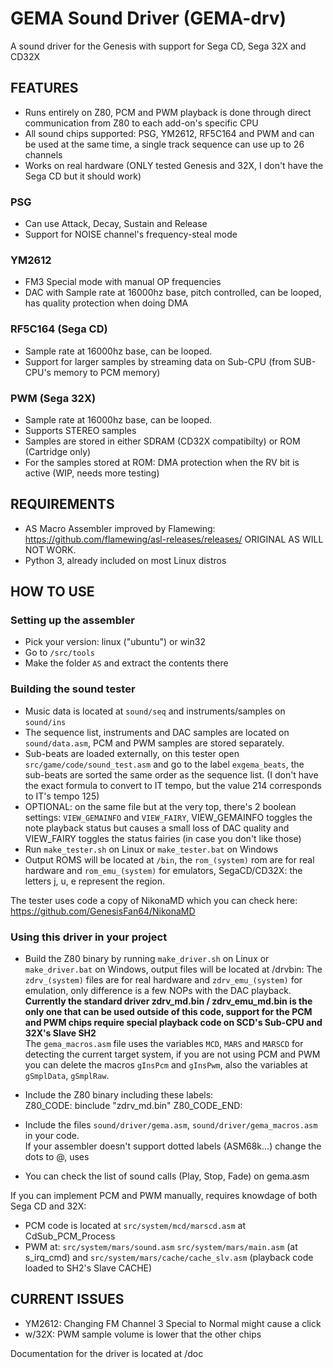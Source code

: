 # GEMA Sound Driver (GEMA-drv)
A sound driver for the Genesis with support for Sega CD, Sega 32X and CD32X<br>

## FEATURES

* Runs entirely on Z80, PCM and PWM playback is done through direct communication from Z80 to each add-on's specific CPU<br>
* All sound chips supported: PSG, YM2612, RF5C164 and PWM and can be used at the same time, a single track sequence can use up to 26 channels<br>
* Works on real hardware (ONLY tested Genesis and 32X, I don't have the Sega CD but it should work)<br>


### PSG
* Can use Attack, Decay, Sustain and Release<br>
* Support for NOISE channel's frequency-steal mode<br>


### YM2612
* FM3 Special mode with manual OP frequencies<br>
* DAC with Sample rate at 16000hz base, pitch controlled, can be looped, has quality protection when doing DMA<br>


### RF5C164 (Sega CD)
* Sample rate at 16000hz base, can be looped.<br>
* Support for larger samples by streaming data on Sub-CPU (from SUB-CPU's memory to PCM memory)<br>


### PWM (Sega 32X)
* Sample rate at 16000hz base, can be looped.<br>
* Supports STEREO samples<br>
* Samples are stored in either SDRAM (CD32X compatibilty) or ROM (Cartridge only)<br>
* For the samples stored at ROM: DMA protection when the RV bit is active (WIP, needs more testing)<br>


## REQUIREMENTS

* AS Macro Assembler improved by Flamewing: https://github.com/flamewing/asl-releases/releases/ ORIGINAL AS WILL NOT WORK.<br>
* Python 3, already included on most Linux distros<br>

## HOW TO USE

### Setting up the assembler

* Pick your version: linux ("ubuntu") or win32
* Go to `/src/tools`<br>
* Make the folder `AS` and extract the contents there<br>

### Building the sound tester

* Music data is located at `sound/seq` and instruments/samples on `sound/ins`
* The sequence list, instruments and DAC samples are located on `sound/data.asm`, PCM and PWM samples are stored separately.
* Sub-beats are loaded externally, on this tester open `src/game/code/sound_test.asm` and go to the label `exgema_beats`, the sub-beats are sorted the same order as the sequence list. (I don't have the exact formula to convert to IT tempo, but the value 214 corresponds to IT's tempo 125)
* OPTIONAL: on the same file but at the very top, there's 2 boolean settings: `VIEW_GEMAINFO` and `VIEW_FAIRY`, VIEW_GEMAINFO toggles the note playback status but causes a small loss of DAC quality and VIEW_FAIRY toggles the status fairies (in case you don't like those)
* Run `make_tester.sh` on Linux or `make_tester.bat` on Windows
* Output ROMS will be located at `/bin`, the `rom_(system)` rom are for real hardware and `rom_emu_(system)` for emulators, SegaCD/CD32X: the letters j, u, e represent the region.

The tester uses code a copy of NikonaMD which you can check here: https://github.com/GenesisFan64/NikonaMD

### Using this driver in your project

* Build the Z80 binary by running `make_driver.sh` on Linux or `make_driver.bat` on Windows, output files will be located at /drvbin: The `zdrv_(system)` files are for real hardware and `zdrv_emu_(system)` for emulation, only difference is a few NOPs with the DAC playback.<br>
**Currently the standard driver zdrv_md.bin / zdrv_emu_md.bin is the only one that can be used outside of this code, support for the PCM and PWM chips require special playback code on SCD's Sub-CPU and 32X's Slave SH2**<br>
The `gema_macros.asm` file uses the variables `MCD`, `MARS` and `MARSCD` for detecting the current target system, if you are not using PCM and PWM you can delete the macros `gInsPcm` and `gInsPwm`, also the variables at `gSmplData`, `gSmplRaw`.

* Include the Z80 binary including these labels:<br>
    Z80_CODE:
    		binclude "zdrv_md.bin"
    Z80_CODE_END:

* Include the files `sound/driver/gema.asm`, `sound/driver/gema_macros.asm` in your code.<br>
If your assembler doesn't support dotted labels (ASM68k...) change the dots to @, uses

* You can check the list of sound calls (Play, Stop, Fade) on gema.asm<br>

If you can implement PCM and PWM manually, requires knowdage of both Sega CD and 32X:<br>
* PCM code is located at `src/system/mcd/marscd.asm` at CdSub_PCM_Process
* PWM at: `src/system/mars/sound.asm` `src/system/mars/main.asm` (at s_irq_cmd) and `src/system/mars/cache/cache_slv.asm` (playback code loaded to SH2's Slave CACHE)

## CURRENT ISSUES

* YM2612: Changing FM Channel 3 Special to Normal might cause a click
* w/32X: PWM sample volume is lower that the other chips

Documentation for the driver is located at /doc<br>
